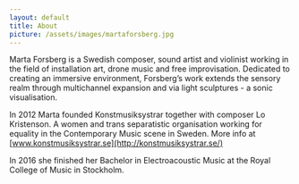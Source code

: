 ```yaml
---
layout: default
title: About
picture: /assets/images/martaforsberg.jpg
---
```


Marta Forsberg is a Swedish composer, sound artist and violinist working in the field of installation art, drone music and free improvisation. Dedicated to creating an immersive environment, Forsberg’s work extends the sensory realm through multichannel expansion and via light sculptures - a sonic visualisation.

In 2012 Marta founded Konstmusiksystrar together with composer Lo Kristenson. A women and trans separatistic organisation working for equality in the Contemporary Music scene in Sweden. More info at [www.konstmusiksystrar.se](http://konstmusiksystrar.se/)

In 2016 she finished her Bachelor in Electroacoustic Music at the Royal College of Music in Stockholm.
